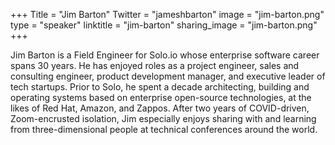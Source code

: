 +++
Title = "Jim Barton"
Twitter = "jameshbarton"
image = "jim-barton.png"
type = "speaker"
linktitle = "jim-barton"
sharing_image = "jim-barton.png"
+++

 Jim Barton is a Field Engineer for Solo.io whose enterprise software career spans 30 years. He has enjoyed roles as a project engineer, sales and consulting engineer, product development manager, and executive leader of tech startups. Prior to Solo, he spent a decade architecting, building and operating systems based on enterprise open-source technologies, at the likes of Red Hat, Amazon, and Zappos. After two years of COVID-driven, Zoom-encrusted isolation, Jim especially enjoys sharing with and learning from three-dimensional people at technical conferences around the world.
 
